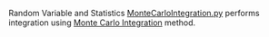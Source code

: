 Random Variable and Statistics
[MonteCarloIntegration.py](https://github.com/theeemanuel/math/blob/main/random%20variables/MonteCarloIntegration.py) performs integration using [Monte Carlo Integration](https://en.wikipedia.org/wiki/Monte_Carlo_integration) method.
